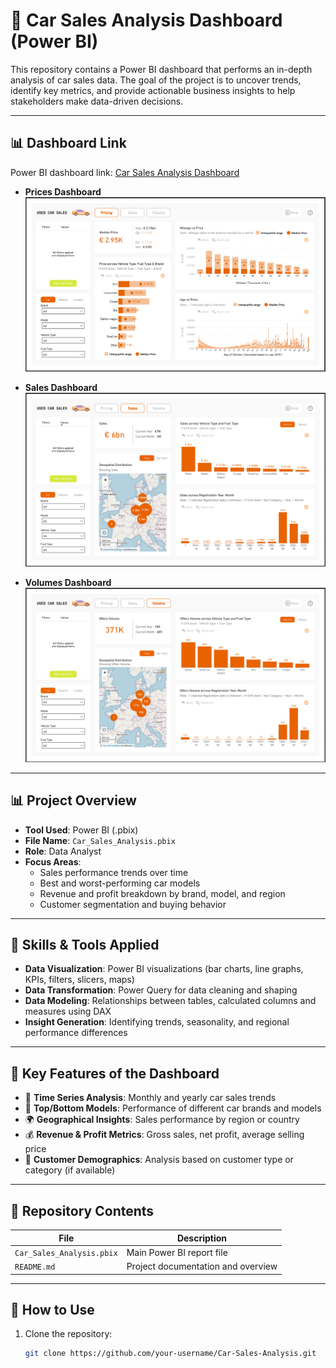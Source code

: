 # 🚗 Car Sales Analysis Dashboard (Power BI)

This repository contains a Power BI dashboard that performs an in-depth analysis of car sales data. The goal of the project is to uncover trends, identify key metrics, and provide actionable business insights to help stakeholders make data-driven decisions.

---

## 📊 Dashboard Link

Power BI dashboard link: [Car Sales Analysis Dashboard](https://app.powerbi.com/links/3txJ4bAipi?ctid=5532c884-1dee-4813-b3ce-4ee75ee7485e&pbi_source=linkShare)

- **Prices Dashboard**
![Prices Dashboard](Screenshots/Prices.png)

- **Sales Dashboard**
![Sales Dashboard](Screenshots/Sales.png)

- **Volumes Dashboard**
![Volumes Dashboard](Screenshots/Volumes.png)

---

## 📊 Project Overview

- **Tool Used**: Power BI (.pbix)
- **File Name**: `Car_Sales_Analysis.pbix`
- **Role**: Data Analyst
- **Focus Areas**:
  - Sales performance trends over time
  - Best and worst-performing car models
  - Revenue and profit breakdown by brand, model, and region
  - Customer segmentation and buying behavior

---

## 🧰 Skills & Tools Applied

- **Data Visualization**: Power BI visualizations (bar charts, line graphs, KPIs, filters, slicers, maps)
- **Data Transformation**: Power Query for data cleaning and shaping
- **Data Modeling**: Relationships between tables, calculated columns and measures using DAX
- **Insight Generation**: Identifying trends, seasonality, and regional performance differences

---

## 📌 Key Features of the Dashboard

- 📅 **Time Series Analysis**: Monthly and yearly car sales trends
- 🚙 **Top/Bottom Models**: Performance of different car brands and models
- 🌍 **Geographical Insights**: Sales performance by region or country
- 💰 **Revenue & Profit Metrics**: Gross sales, net profit, average selling price
- 👥 **Customer Demographics**: Analysis based on customer type or category (if available)

---

## 📁 Repository Contents

| File | Description |
|------|-------------|
| `Car_Sales_Analysis.pbix` | Main Power BI report file |
| `README.md` | Project documentation and overview |

---

## 🧪 How to Use

1. Clone the repository:
   ```bash
   git clone https://github.com/your-username/Car-Sales-Analysis.git